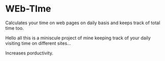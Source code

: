 # WEb-TIme
Calculates your time on web pages on daily basis and keeps track of total time too. 

Hello all this is a miniscule project of mine keeping track of your daily visiting time on different sites...

Increases porductivity.

